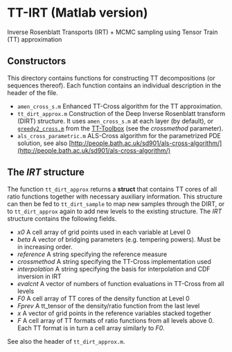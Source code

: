 # TT-IRT (Matlab version)
Inverse Rosenblatt Transports (IRT) + MCMC sampling using Tensor Train (TT) approximation

## Constructors

This directory contains functions for constructing TT decompositions (or sequences thereof). Each function contains an individual description in the header of the file.

 * `amen_cross_s.m`   Enhanced TT-Cross algorithm for the TT approximation.
 * `tt_dirt_approx.m` Construction of the Deep Inverse Rosenblatt transform (DIRT) structure. It uses `amen_cross_s.m` at each layer (by default), or [`greedy2_cross.m`](https://github.com/oseledets/TT-Toolbox/blob/master/cross/greedy2_cross.m) from the [TT-Toolbox](https://github.com/oseledets/TT-Toolbox) (see the *crossmethod* parameter).
 * `als_cross_parametric.m`      ALS-Cross algorithm for the parametrized PDE solution, see also [http://people.bath.ac.uk/sd901/als-cross-algorithm/](http://people.bath.ac.uk/sd901/als-cross-algorithm/)


## The *IRT* structure

The function `tt_dirt_approx` returns a **struct** that contains TT cores of all ratio functions together with necessary auxiliary information.
This structure can then be fed to `tt_dirt_sample` to map new samples through the DIRT, or to `tt_dirt_approx` again to add new levels to the existing structure. The *IRT* structure contains the following fields.

 * *x0* A cell array of grid points used in each variable at Level 0
 * *beta* A vector of bridging parameters (e.g. tempering powers). Must be in increasing order.
 * *reference* A string specifying the reference measure
 * *crossmethod* A string specifying the TT-Cross implementation used
 * *interpolation* A string specifying the basis for interpolation and CDF inversion in IRT
 * *evalcnt* A vector of numbers of function evaluations in TT-Cross from all levels
 * *F0* A cell array of TT cores of the density function at Level 0
 * *Fprev* A tt_tensor of the density/ratio function from the last level
 * *x* A vector of grid points in the reference variables stacked together
 * *F* A cell array of TT formats of ratio functions from all levels above 0. Each TT format is in turn a cell array similarly to *F0*.

See also the header of `tt_dirt_approx.m`.

